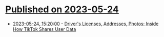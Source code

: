 # [Published on 2023-05-24](index.md)

* [2023-05-24, 15:20:00](https://yro.slashdot.org/story/23/05/24/157212/drivers-licenses-addresses-photos-inside-how-tiktok-shares-user-data?utm_source=rss1.0mainlinkanon&utm_medium=feed) - [Driver's Licenses, Addresses, Photos: Inside How TikTok Shares User Data](https://yro.slashdot.org/story/23/05/24/157212/drivers-licenses-addresses-photos-inside-how-tiktok-shares-user-data?utm_source=rss1.0mainlinkanon&utm_medium=feed)
